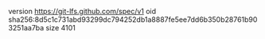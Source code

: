 version https://git-lfs.github.com/spec/v1
oid sha256:8d5c1c731abd93299dc794252db1a8887fe5ee7dd6b350b28761b903251aa7ba
size 4101
